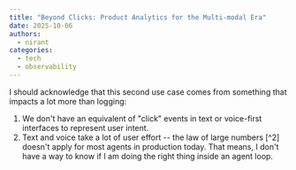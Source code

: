 ```yaml
---
title: "Beyond Clicks: Product Analytics for the Multi-modal Era"
date: 2025-10-06
authors:
  - nirant
categories:
  - tech
  - observability
---
```


I should acknowledge that this second use case comes from something that impacts a lot more than logging:

1. We don't have an equivalent of "click" events in text or voice-first interfaces to represent user intent.
2. Text and voice take a lot of user effort -- the law of large numbers [^2] doesn't apply for most agents in production today. That means, I don't have a way to know if I am doing the right thing inside an agent loop.
